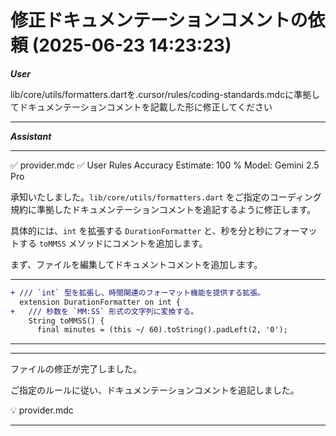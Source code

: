 <!-- Generated by SpecStory -->

# 修正ドキュメンテーションコメントの依頼 (2025-06-23 14:23:23)

_**User**_

lib/core/utils/formatters.dartを.cursor/rules/coding-standards.mdcに準拠してドキュメンテーションコメントを記載した形に修正してください

---

_**Assistant**_



---

✅ provider.mdc
✅ User Rules
Accuracy Estimate: 100 %
Model: Gemini 2.5 Pro

承知いたしました。`lib/core/utils/formatters.dart` をご指定のコーディング規約に準拠したドキュメンテーションコメントを追記するように修正します。

具体的には、`int` を拡張する `DurationFormatter` と、秒を分と秒にフォーマットする `toMMSS` メソッドにコメントを追加します。

まず、ファイルを編集してドキュメントコメントを追加します。

---

```diff
+ /// `int` 型を拡張し、時間関連のフォーマット機能を提供する拡張。
  extension DurationFormatter on int {
+   /// 秒数を `MM:SS` 形式の文字列に変換する。
    String toMMSS() {
      final minutes = (this ~/ 60).toString().padLeft(2, '0');
```

---



---

ファイルの修正が完了しました。

ご指定のルールに従い、ドキュメンテーションコメントを追記しました。

💡 provider.mdc

---

